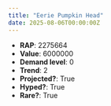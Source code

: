 ```yaml
---
title: "Eerie Pumpkin Head"
date: 2025-08-06T00:00:00Z
---
```

- **RAP**: 2275664
- **Value**: 6000000
- **Demand level**: 0
- **Trend**: 2
- **Projected?**: True
- **Hyped?**: True
- **Rare?**: True
